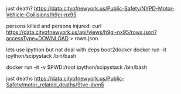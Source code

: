 just death?
https://data.cityofnewyork.us/Public-Safety/NYPD-Motor-Vehicle-Collisions/h9gi-nx95

persons killed and persons injured:
curl https://data.cityofnewyork.us/api/views/h9gi-nx95/rows.json?accessType=DOWNLOAD > rows.json


lets use ipython but not deal with deps
boot2docker
docker run -it ipython/scipystack /bin/bash

docker run -it -v $PWD:/root ipython/scipystack /bin/bash


just deaths
https://data.cityofnewyork.us/Public-Safety/motor_related_deaths/9tve-dvm5